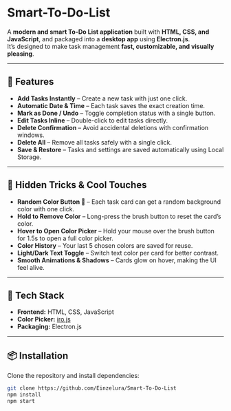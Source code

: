 # Smart-To-Do-List

A **modern and smart To-Do List application** built with **HTML, CSS, and JavaScript**, and packaged into a **desktop app** using **Electron.js**.  
It’s designed to make task management **fast, customizable, and visually pleasing**.  

---

## 🚀 Features
- **Add Tasks Instantly** – Create a new task with just one click.
- **Automatic Date & Time** – Each task saves the exact creation time.
- **Mark as Done / Undo** – Toggle completion status with a single button.
- **Edit Tasks Inline** – Double-click to edit tasks directly.
- **Delete Confirmation** – Avoid accidental deletions with confirmation windows.
- **Delete All** – Remove all tasks safely with a single click.
- **Save & Restore** – Tasks and settings are saved automatically using Local Storage.

---

## 🎨 Hidden Tricks & Cool Touches
- **Random Color Button 🎨** – Each task card can get a random background color with one click.
- **Hold to Remove Color** – Long-press the brush button to reset the card’s color.
- **Hover to Open Color Picker** – Hold your mouse over the brush button for 1.5s to open a full color picker.
- **Color History** – Your last 5 chosen colors are saved for reuse.
- **Light/Dark Text Toggle** – Switch text color per card for better contrast.
- **Smooth Animations & Shadows** – Cards glow on hover, making the UI feel alive.

---

## 💾 Tech Stack
- **Frontend:** HTML, CSS, JavaScript
- **Color Picker:** [iro.js](https://iro.js.org/)
- **Packaging:** Electron.js

---

## 📦 Installation
Clone the repository and install dependencies:

```bash
git clone https://github.com/Einzelura/Smart-To-Do-List
npm install
npm start
